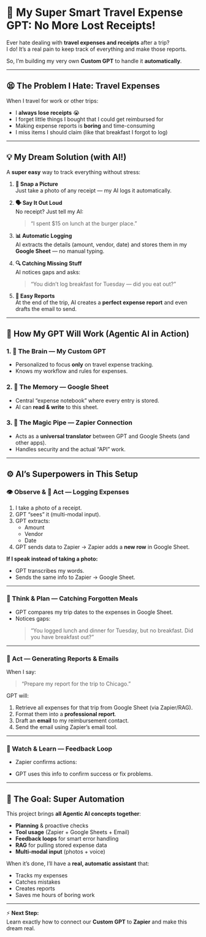 # 💸 My Super Smart Travel Expense GPT: No More Lost Receipts!

Ever hate dealing with **travel expenses and receipts** after a trip?  
I do! It’s a real pain to keep track of everything and make those reports.

So, I’m building my very own **Custom GPT** to handle it **automatically**.

---

## 😫 The Problem I Hate: Travel Expenses

When I travel for work or other trips:

- I **always lose receipts** 😭  
- I forget little things I bought that I could get reimbursed for  
- Making expense reports is **boring** and time-consuming  
- I miss items I should claim (like that breakfast I forgot to log)

---

## 💡 My Dream Solution (with AI!)

A **super easy** way to track everything without stress:

1. **📸 Snap a Picture**  
   Just take a photo of any receipt — my AI logs it automatically.

2. **🗣 Say It Out Loud**  
   No receipt? Just tell my AI:  
   > “I spent $15 on lunch at the burger place.”

3. **📊 Automatic Logging**  
   AI extracts the details (amount, vendor, date) and stores them in my **Google Sheet** — no manual typing.

4. **🔍 Catching Missing Stuff**  
   AI notices gaps and asks:  
   > “You didn’t log breakfast for Tuesday — did you eat out?”

5. **📑 Easy Reports**  
   At the end of the trip, AI creates a **perfect expense report** and even drafts the email to send.

---

## 🚀 How My GPT Will Work (Agentic AI in Action)

### 1. 🧠 The Brain — My Custom GPT
- Personalized to focus **only** on travel expense tracking.
- Knows my workflow and rules for expenses.

### 2. 📝 The Memory — Google Sheet
- Central “expense notebook” where every entry is stored.
- AI can **read & write** to this sheet.

### 3. 🔌 The Magic Pipe — Zapier Connection
- Acts as a **universal translator** between GPT and Google Sheets (and other apps).
- Handles security and the actual “API” work.

---

## ⚙️ AI’s Superpowers in This Setup

### 👁️ Observe & 💪 Act — Logging Expenses
1. I take a photo of a receipt.  
2. GPT “sees” it (multi-modal input).  
3. GPT extracts:
   - Amount
   - Vendor
   - Date  
4. GPT sends data to Zapier → Zapier adds a **new row** in Google Sheet.

**If I speak instead of taking a photo:**  
- GPT transcribes my words.  
- Sends the same info to Zapier → Google Sheet.

---

### 🧠 Think & Plan — Catching Forgotten Meals
- GPT compares my trip dates to the expenses in Google Sheet.
- Notices gaps:  
  > “You logged lunch and dinner for Tuesday, but no breakfast. Did you have breakfast out?”

---

### 💪 Act — Generating Reports & Emails
When I say:  
> “Prepare my report for the trip to Chicago.”

GPT will:
1. Retrieve all expenses for that trip from Google Sheet (via Zapier/RAG).
2. Format them into a **professional report**.
3. Draft an **email** to my reimbursement contact.
4. Send the email using Zapier’s email tool.

---

### 👀 Watch & Learn — Feedback Loop
- Zapier confirms actions:  

- GPT uses this info to confirm success or fix problems.

---

## 🎯 The Goal: Super Automation
This project brings **all Agentic AI concepts together**:
- **Planning** & proactive checks
- **Tool usage** (Zapier + Google Sheets + Email)
- **Feedback loops** for smart error handling
- **RAG** for pulling stored expense data
- **Multi-modal input** (photos + voice)

When it’s done, I’ll have a **real, automatic assistant** that:
- Tracks my expenses  
- Catches mistakes  
- Creates reports  
- Saves me hours of boring work  

---

⚡ **Next Step:**  
Learn exactly how to connect our **Custom GPT** to **Zapier** and make this dream real.

